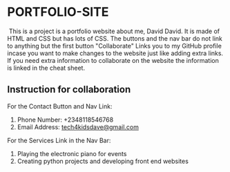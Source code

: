 # PORTFOLIO-SITE

<img src="">
This is a project is a portfolio website about me, David David. It is made of HTML and CSS but has lots of CSS. The buttons and the nav bar do not link to anything but the first button "Collaborate" Links you to my GitHub profile incase you want to make changes to the website just like adding extra links. If you need extra information to collaborate on the website the information is linked in the cheat sheet.

## Instruction for collaboration
For the Contact Button and Nav Link:
1. Phone Number: +2348118546768
2. Email Address: tech4kidsdave@gmail.com

For the Services Link in the Nav Bar:
1. Playing the electronic piano for events
2. Creating python projects and developing front end websites
